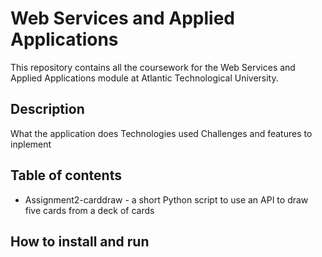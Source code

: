 # Web Services and Applied Applications
This repository contains all the coursework for the Web Services and Applied Applications module at Atlantic Technological University.

## Description
What the application does
Technologies used
Challenges and features to inplement

## Table of contents
* Assignment2-carddraw - a short Python script to use an API to draw five cards from a deck of cards 

## How to install and run